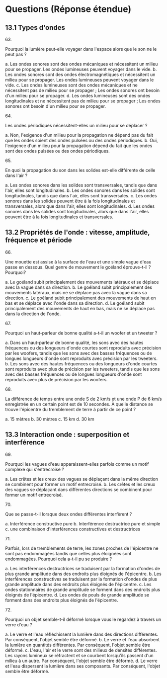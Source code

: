 # Questions (Réponse étendue)

## 13.1 Types d'ondes

63\.

Pourquoi la lumière peut-elle voyager dans l'espace alors que le son ne le peut pas ?

a.  Les ondes sonores sont des ondes mécaniques et nécessitent un milieu pour se propager. Les ondes lumineuses peuvent voyager dans le vide.
b.  Les ondes sonores sont des ondes électromagnétiques et nécessitent un milieu pour se propager. Les ondes lumineuses peuvent voyager dans le vide.
c. Les ondes lumineuses sont des ondes mécaniques et ne nécessitent pas de milieu pour se propager ; Les ondes sonores ont besoin d'un milieu pour se propager.
d. Les ondes lumineuses sont des ondes longitudinales et ne nécessitent pas de milieu pour se propager ; Les ondes sonores ont besoin d'un milieu pour se propager.

64\.

Les ondes périodiques nécessitent-elles un milieu pour se déplacer ?

a.  Non, l'exigence d'un milieu pour la propagation ne dépend pas du fait que les ondes soient des ondes pulsées ou des ondes périodiques.
b.  Oui, l'exigence d'un milieu pour la propagation dépend du fait que les ondes sont des ondes pulsées ou des ondes périodiques.

65\.

En quoi la propagation du son dans les solides est-elle différente de celle dans l'air ?

a.  Les ondes sonores dans les solides sont transversales, tandis que dans l'air, elles sont longitudinales.
b.  Les ondes sonores dans les solides sont longitudinales, tandis que dans l'air, elles sont transversales.
c. Les ondes sonores dans les solides peuvent être à la fois longitudinales et transversales, alors que dans l'air, elles sont longitudinales.
d. Les ondes sonores dans les solides sont longitudinales, alors que dans l'air, elles peuvent être à la fois longitudinales et transversales.

## 13.2 Propriétés de l'onde : vitesse, amplitude, fréquence et période

66\.

Une mouette est assise à la surface de l'eau et une simple vague d'eau passe en dessous. Quel genre de mouvement le goéland éprouve-t-il ? Pourquoi?

a.  Le goéland subit principalement des mouvements latéraux et se déplace avec la vague dans sa direction.
b.  Le goéland subit principalement des mouvements latéraux, mais ne se déplace pas avec la vague dans sa direction.
c. Le goéland subit principalement des mouvements de haut en bas et se déplace avec l'onde dans sa direction.
d. Le goéland subit principalement des mouvements de haut en bas, mais ne se déplace pas dans la direction de l'onde.

67\.

Pourquoi un haut-parleur de bonne qualité a-t-il un woofer et un tweeter ?

a.  Dans un haut-parleur de bonne qualité, les sons avec des hautes fréquences ou des longueurs d'onde courtes sont reproduits avec précision par les woofers, tandis que les sons avec des basses fréquences ou de longues longueurs d'onde sont reproduits avec précision par les tweeters.
b.  Les sons avec des hautes fréquences ou des longueurs d'onde courtes sont reproduits avec plus de précision par les tweeters, tandis que les sons avec des basses fréquences ou de longues longueurs d'onde sont reproduits avec plus de précision par les woofers.

68\.

La différence de temps entre une onde S de 2 km/s et une onde P de 6 km/s enregistrée en un certain point est de 10 secondes. À quelle distance se trouve l'épicentre du tremblement de terre à partir de ce point ?

a.  15 mètres
b.  30 mètres
c. 15 km
d. 30 km

## 13.3 Interaction onde : superposition et interférence

69\.

Pourquoi les vagues d'eau apparaissent-elles parfois comme un motif complexe qui s'entrecroise ?

a.  Les crêtes et les creux des vagues se déplaçant dans la même direction se combinent pour former un motif entrecroisé.
b.  Les crêtes et les creux des vagues se déplaçant dans différentes directions se combinent pour former un motif entrecroisé.

70\.

Que se passe-t-il lorsque deux ondes différentes interfèrent ?

a.  Interférence constructive pure
b.  Interférence destructrice pure et simple
c. une combinaison d'interférences constructives et destructrices

71\.

Parfois, lors de tremblements de terre, les zones proches de l'épicentre ne sont pas endommagées tandis que celles plus éloignées sont endommagées. Pourquoi cela a-t-il pu se produire ?

a.  Les interférences destructrices se traduisent par la formation d'ondes de plus grande amplitude dans des endroits plus éloignés de l'épicentre.
b.  Les interférences constructives se traduisent par la formation d'ondes de plus grande amplitude dans des endroits plus éloignés de l'épicentre.
c. Les ondes stationnaires de grande amplitude se forment dans des endroits plus éloignés de l'épicentre.
d. Les ondes de pouls de grande amplitude se forment dans des endroits plus éloignés de l'épicentre.

72\.

Pourquoi un objet semble-t-il déformé lorsque vous le regardez à travers un verre d'eau ?

a.  Le verre et l'eau réfléchissent la lumière dans des directions différentes. Par conséquent, l'objet semble être déformé.
b.  Le verre et l'eau absorbent la lumière en quantités différentes. Par conséquent, l'objet semble être déformé.
c. L'eau, l'air et le verre sont des milieux de densités différentes. Les rayons lumineux se réfractent et se courbent lorsqu'ils passent d'un milieu à un autre. Par conséquent, l'objet semble être déformé.
d. Le verre et l'eau dispersent la lumière dans ses composants. Par conséquent, l'objet semble être déformé.
